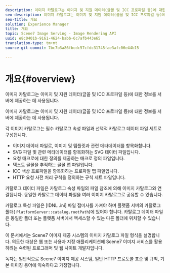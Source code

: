 ```yaml
---
description: 이미지 카탈로그는 이미지 및 지원 데이터(글꼴 및 ICC 프로파일 등)에 대한 정보를 서버에 제공하는 데 사용됩니다.
seo-description: 이미지 카탈로그는 이미지 및 지원 데이터(글꼴 및 ICC 프로파일 등)에 대한 정보를 서버에 제공하는 데 사용됩니다.
seo-title: 개요
solution: Experience Manager
title: 개요
topic: Scene7 Image Serving - Image Rendering API
uuid: e8c0401b-9161-4624-babb-6c7afb443e65
translation-type: tm+mt
source-git-commit: 7bc7b3a86fbcdc57cfdc31745fae3afc06e44b15

---
```



# 개요{#overview}

이미지 카탈로그는 이미지 및 지원 데이터(글꼴 및 ICC 프로파일 등)에 대한 정보를 서버에 제공하는 데 사용됩니다.

이미지 카탈로그는 이미지 및 지원 데이터(글꼴 및 ICC 프로파일 등)에 대한 정보를 서버에 제공하는 데 사용됩니다.

각 이미지 카탈로그는 필수 카탈로그 속성 파일과 선택적 카탈로그 데이터 파일 세트로 구성됩니다.

* 이미지 데이터 파일로, 이미지 및 템플릿과 관련 메타데이터를 항목화합니다.
* SVG 파일 및 관련 메타데이터를 항목화하는 SVG 데이터 파일입니다.
* 요청 매크로에 대한 정의를 제공하는 매크로 정의 파일입니다.
* 텍스트 글꼴을 추적하는 글꼴 맵 파일입니다.
* ICC 색상 프로파일을 항목화하는 프로파일 맵 파일입니다.
* HTTP 요청 사전 처리 규칙을 정의하는 규칙 세트 파일입니다.

카탈로그 데이터 파일은 카탈로그 속성 파일의 파일 참조에 의해 이미지 카탈로그와 연결됩니다. 동일한 카탈로그 데이터 파일을 여러 이미지 카탈로그로 공유할 수 있습니다.

카탈로그 특성 파일은 [!DNL .ini] 파일 접미사를 가져야 하며 플랫폼 서버의 카탈로그 폴더( `PlatformServer::catalog.rootPath`)에 있어야 합니다. 카탈로그 데이터 파일은 동일한 폴더 또는 플랫폼 서버에서 액세스할 수 있는 다른 폴더에 위치할 수 있습니다.

이 문서에서는 Scene7 이미지 제공 시스템의 이미지 카탈로그 파일 형식을 설명합니다. 의도한 대상은 웹 또는 사용자 지정 애플리케이션에 Scene7 이미지 서비스를 활용하려는 숙련된 프로그래머 및 웹 사이트 개발자입니다.

독자는 일반적으로 Scene7 이미지 제공 시스템, 일반 HTTP 프로토콜 표준 및 규칙, 기본 이미징 용어에 익숙하다고 가정합니다.

